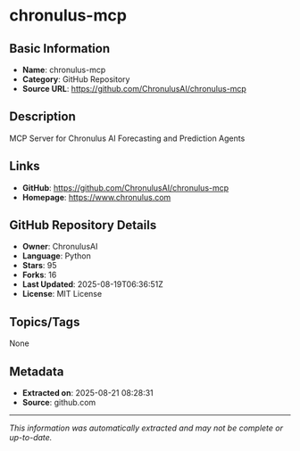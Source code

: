 # chronulus-mcp

## Basic Information
- **Name**: chronulus-mcp
- **Category**: GitHub Repository
- **Source URL**: https://github.com/ChronulusAI/chronulus-mcp

## Description
MCP Server for Chronulus AI Forecasting and Prediction Agents

## Links
- **GitHub**: https://github.com/ChronulusAI/chronulus-mcp
- **Homepage**: https://www.chronulus.com

## GitHub Repository Details
- **Owner**: ChronulusAI
- **Language**: Python
- **Stars**: 95
- **Forks**: 16
- **Last Updated**: 2025-08-19T06:36:51Z
- **License**: MIT License

## Topics/Tags
None

## Metadata
- **Extracted on**: 2025-08-21 08:28:31
- **Source**: github.com

---
*This information was automatically extracted and may not be complete or up-to-date.*
